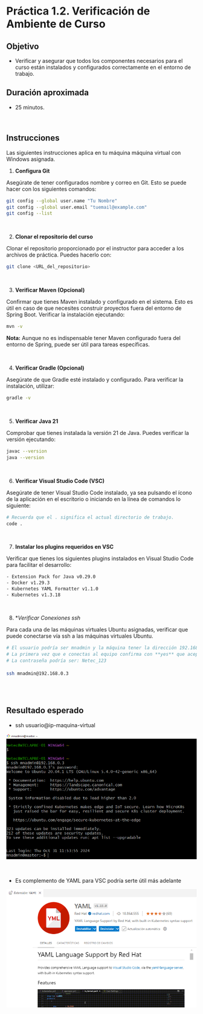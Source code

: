 # Práctica 1.2. Verificación de Ambiente de Curso

## Objetivo
- Verificar y asegurar que todos los componentes necesarios para el curso están instalados y configurados correctamente en el entorno de trabajo.

## Duración aproximada
- 25 minutos.

<br/>

## Instrucciones

Las siguientes instrucciones aplica en tu máquina máquina virtual con Windows asignada.

1. **Configura Git**

Asegúrate de tener configurados nombre y correo en Git. Esto se puede hacer con los siguientes comandos:

```bash
git config --global user.name "Tu Nombre"
git config --global user.email "tuemail@example.com"
git config --list
````

<br/>

2. **Clonar el repositorio del curso**

Clonar el repositorio proporcionado por el instructor para acceder a los archivos de práctica. Puedes hacerlo con:

```bash
git clone <URL_del_repositorio>
```

<br/>

3. **Verificar Maven (Opcional)**

Confirmar que tienes Maven instalado y configurado en el sistema. Esto es útil en caso de que necesites construir proyectos fuera del entorno de Spring Boot. Verificar la instalación ejecutando:

```bash
mvn -v
```

**Nota:** Aunque no es indispensable tener Maven configurado fuera del entorno de Spring, puede ser útil para tareas específicas.


<br/>


4. **Verificar Gradle (Opcional)**

Asegúrate de que Gradle esté instalado y configurado. Para verificar la instalación, utilizar:

```bash
gradle -v
```

<br/>


5. **Verificar Java 21**

Comprobar que tienes instalada la versión 21 de Java. Puedes verificar la versión ejecutando:

```bash
javac --version
java --version
```

<br/>


6. **Verificar Visual Studio Code (VSC)**

Asegúrate de tener Visual Studio Code instalado, ya sea pulsando el ícono de la aplicación en el escritorio o iniciando en la línea de comandos lo siguiente:

```bash
# Recuerda que el . significa el actual directorio de trabajo.
code .
```

<br/>


7. **Instalar los plugins requeridos en VSC**

Verificar que tienes los siguientes plugins instalados en Visual Studio Code para facilitar el desarrollo:

    - Extension Pack for Java v0.29.0
    - Docker v1.29.3
    - Kubernetes YAML Formatter v1.1.0
    - Kubernetes v1.3.18


<br/>


8. **Verificar Conexiones ssh*

Para cada una de las máquinas virtuales Ubuntu asignadas, verificar que puede conectarse vía ssh a las máquinas virtuales Ubuntu.

```bash
# El usuario podría ser mnadmin y la máquina tener la dirección 192.168.0.3
# La primera vez que e conectas al equipo confirma con **yes** que aceptas la conexión.
# La contraseña podría ser: Netec_123

ssh mnadmin@192.168.0.3
```

<br/> <br/>

## Resultado esperado

- ssh usuario@ip-maquina-virtual

![SSH](../images/u1_2_2.png)


<br/>


- Es complemento de YAML para VSC podría serte útil más adelante

![Extensión: YAML](../images/u1_2_1.png)
